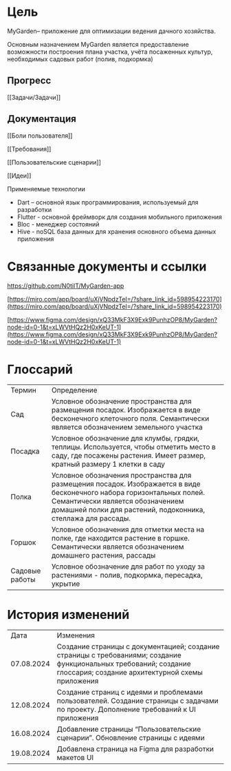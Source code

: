 # Цель

MyGarden– приложение для оптимизации ведения дачного хозяйства.

Основным назначением MyGarden является предоставление возможности построения плана участка, учёта посаженных культур, необходимых садовых работ (полив, подкормка)

## Прогресс

[[Задачи/Задачи]]

## Документация

[[Боли пользователя]]

[[Требования]]

[[Пользовательские сценарии]]

[[Идеи]]

  
Применяемые технологии  

- Dart – основной язык программирования, используемый для разработки
- Flutter - основной фреймворк для создания мобильного приложения
- Bloc - менеджер состояний
- Hive - noSQL база данных для хранения основного объема данных приложения

# Связанные документы и ссылки

https://github.com/N0tilT/MyGarden-app

  
  
[https://miro.com/app/board/uXjVNpdzTeI=/?share_link_id=598954223170](https://miro.com/app/board/uXjVNpdzTeI=/?share_link_id=598954223170)  
  
  
[https://www.figma.com/design/xQ33MkF3X9Exk9PunhzOP8/MyGarden?node-id=0-1&t=xLWVtHQz2H0xKeUT-1](https://www.figma.com/design/xQ33MkF3X9Exk9PunhzOP8/MyGarden?node-id=0-1&t=xLWVtHQz2H0xKeUT-1)

# Глоссарий

|                |                                                                                                                                                                                                                            |
| -------------- | -------------------------------------------------------------------------------------------------------------------------------------------------------------------------------------------------------------------------- |
| Термин         | Определение                                                                                                                                                                                                                |
| Сад            | Условное обозначение пространства для размещения посадок. Изображается в виде бесконечного клеточного поля. Семантически является обозначением земельного участка                                                          |
| Посадка        | Условное обозначение для клумбы, грядки, теплицы. Используется, чтобы отметить место в саду, где посажены растения. Имеет размер, кратный размеру 1 клетки в саду                                                          |
| Полка          | Условное обозначения пространства для размещения посадок. Изображается в виде бесконечного набора горизонтальных полей. Семантически является обозначением домашней полки для растений, подоконника, стеллажа для рассады. |
| Горшок         | Условное обозначения для отметки места на полке, где находится растение в горшке. Семантически является обозначением домашнего растения, рассады                                                                           |
| Садовые работы | Условное обозначение для работ по уходу за растениями - полив, подкормка, пересадка, укрытие                                                                                                                               |

# История изменений

|   |   |
|---|---|
|Дата|Изменения|
|07.08.2024|Создание страницы с документацией; cоздание страницы с требованиями; cоздание функциональных требований; cоздание глоссария; создание архитектурной схемы приложения|
|12.08.2024|Создание страниц с идеями и проблемами пользователей. Создание страницы с задачами по проекту. Дополнение требований к UI приложения|
|16.08.2024|Добавление страницы “Пользовательские сценарии”. Обновление страницы с идеями|
|19.08.2024|Добавлена страница на Figma для разработки макетов UI|